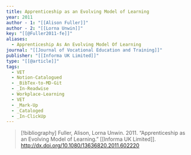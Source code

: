 ```yaml
---
title: Apprenticeship as an Evolving Model of Learning
year: 2011
author - 1: "[[Alison Fuller]]"
author - 2: "[[Lorna Unwin]]"
key: "[[@Fuller2011-fe]]"
aliases:
  - Apprenticeship As An Evolving Model Of Learning
journal: "[[Journal of Vocational Education and Training]]"
publisher: "[[Informa UK Limited]]"
type: "[[@article]]"
tags:
  - VET
  - Notion-Catalogued
  - _BibTex-to-MD-Git
  - _In-Readwise
  - Workplace-Learning
  - VET
  - _Mark-Up
  - _Cataloged
  - _In-ClickUp
---
```


> [!bibliography]
> Fuller, Alison, Lorna Unwin. 2011. “Apprenticeship as an Evolving Model of Learning.” [[Informa UK Limited]]. http://dx.doi.org/10.1080/13636820.2011.602220